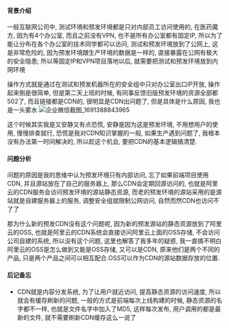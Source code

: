 #### 背景介绍

一般互联网公司中, 测试环境和预发环境都是只对内部员工访问使用的, 在医药魔方, 因为有4个办公室, 而且之前没有VPN, 也不是所有办公室都有固定IP, 所以为了能让分布在各个办公室的技术同学都可以访问, 测试和预发环境放到了公网上, 这是非常危险的, 因为预发环境跟生产环境的数据是一样的,  直接暴露在公网有极大的安全隐患; 所以等固定IP和VPN项目落地以后, 就需要把测试和预发环境放到内网环境


操作方式就是通过在测试和预发机器所在的安全组中只对办公室出口IP开放, 操作起来倒是很简单, 但是第二天上班的时候, 有同事反馈旧版预发环境的资源全部都502了, 而且链接都是CDN的, 很明显是CDN出问题了, 但是具体是什么原因, 我也是一头雾水
![企业微信截图_1691388843965](https://github.com/wufeiqun/blog/assets/7486508/532179cc-c043-4ea8-87b3-0e857d3fab8f)

这个时候其实我是又安静又有点恐慌, 安静是因为这是预发环境, 不用想用户的使用, 慢慢排查就行, 恐慌是我对CDN知识掌握的一般, 如果生产遇到问题了, 我根本没有办法第一时间解决的, 所以趁这个机会, 要把CDN的基本逻辑搞清楚.

#### 问题分析

问题的原因是我的思维中认为预发环境只有内部访问, 忘了如果前端项目使用CDN, 并且源站放在了自己的服务器上, 那么CDN会定期回源访问的, 也就是阿里云的CDN服务会访问预发环境的源站静态资源, 而老的预发环境的源站采用的是源站就是自建服务器上的服务, 调整安全组就限制公网访问, 自然而然CDN也访问不了了

那为什么新的预发CDN没有这个问题呢, 因为新的预发源站的静态资源放到了阿里云的OSS, 也就是阿里云的CDN系统会直接访问阿里云上面的OSS存储, 不会访问公司自建的系统, 所以没有这个问题, 这里也解答了我多年的疑惑, 我一直搞不明白阿里云的OSS是怎么做到又能是OSS存储, 又可以是CDN, 原来他们是两个不同的产品, 只是两个产品之间可以相互配合.OSS可以作为CDN的源站数据存放的位置.

#### 后记备忘

* CDN就是内容分发系统, 为了让用户就近访问, 提高静态资源的访问速度, 所以就会有缓存刷新的问题, 一般的方式是前端每次上线构建的时候, 静态资源的名字都不一样, 也就是文件名字中加入了MD5, 这样每次发布, 用户调用的都是最新的文件, 就不需要刷新CDN缓存这么一说了

